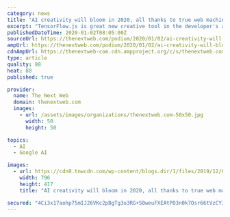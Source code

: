 ```yaml
---
category: news
title: "AI creativity will bloom in 2020, all thanks to true web machine learning"
excerpt: "TensorFlow.js is great new creative tool in the developer's arsenal. Machine learning has been trotted out as a trend to watch for many years now. But there’s good reason to talk about it in the ..."
publishedDateTime: 2020-01-02T08:05:00Z
sourceUrl: https://thenextweb.com/podium/2020/01/02/ai-creativity-will-bloom-in-2020-all-thanks-to-true-web-machine-learning/
ampUrl: https://thenextweb.com/podium/2020/01/02/ai-creativity-will-bloom-in-2020-all-thanks-to-true-web-machine-learning/amp/
cdnAmpUrl: https://thenextweb-com.cdn.ampproject.org/c/s/thenextweb.com/podium/2020/01/02/ai-creativity-will-bloom-in-2020-all-thanks-to-true-web-machine-learning/amp/
type: article
quality: 88
heat: 88
published: true

provider:
  name: The Next Web
  domain: thenextweb.com
  images:
    - url: /assets/images/organizations/thenextweb.com-50x50.jpg
      width: 50
      height: 50

topics:
  - AI
  - Google AI

images:
  - url: https://cdn0.tnwcdn.com/wp-content/blogs.dir/1/files/2019/12/Untitled-design26-796x417.png
    width: 796
    height: 417
    title: "AI creativity will bloom in 2020, all thanks to true web machine learning"

secured: "4Ci3x17aohp75mIJ26VKc2pBgTg3o3RG+S0weuFXEAtPO3n0k7Osr66tVzCY3AjlkeJfleTX5W8PGoAGI0KbaMkixLKAzl9kSzru8RhzeF5+HFz11cFacKr7FUTZktjMo2Y4mckstoMiqsEUsQeWvRmc99+TMDsI/beDoanyohu/JgikeVdkUDkMJJCOYPuoNkRiWhepx676gN9POZXAgPowNrLl6kpLGytFMLGNeGU9g0hCoO+Nx0YzF/PmCckzbKaE9urADOwQrUZyLYedoOluED3ZV/S5MBOQpdqqj8opxiIib1WHdf56Ep1pC1MM;zye/jSWqyMuWFRFszEk50Q=="
---
```



